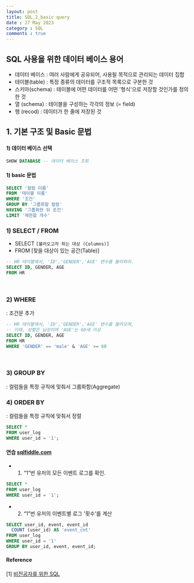 ```yaml
---
layout: post
title: SQL_2_basic query
date : 27 May 2023
category : SQL
comments : true
---
```



## SQL 사용을 위한 데이터 베이스 용어
   - 데이터 베이스  : 여러 사람에게 공유되어, 사용될 목적으로 관리되는 데이터 집합
   - 테이블(table) : 특정 종류의 데이터를 구조적 목록으로 구분한 것
   - 스키마(schema) : 테이블에 어떤 데이터를 어떤 '형식'으로 저장할 것인가를 정의한 것
   - 열 (schema) : 테이블을 구성하는 각각의 정보 (= field)
   - 행 (recod) : 데이터가 한 줄에 저장된 것


## 1. 기본 구조 및 Basic 문법
#### 1) 데이터 베이스 선택
```sql  
SHOW DATABASE -- 데이터 베이스 조회
```

#### 1) basic 문법
```sql  
SELECT '컬럼 이름'
FROM '테이블 이름'
WHERE '조건'
GROUP BY '그룹화할 컬럼'
HAVING '그룹화한 뒤 조건'
LIMIT '제한할 개수'
```


### 1) SELECT / FROM
 - SELECT `[불러오고자 하는 대상 (Columns)]`
 - FROM [찾을 대상이 있는 공간(Table)]
```sql
-- HR 테이블에서, 'ID','GENDER','AGE' 변수를 불러와라.
SELECT ID, GENDER, AGE
FROM HR
```

<br>

### 2) WHERE
 : 조건문 추가
```sql
-- HR 테이블에서, 'ID','GENDER','AGE' 변수를 불러오며,
-- 이때, 성별은 남성이며 'AGE'는 60세 이상
SELECT ID, GENDER, AGE
FROM HR
WHERE 'GENDER' == 'male' & 'AGE' >= 60
```

<br>

### 3) GROUP BY
 : 컬럼들을 특정 규칙에 맞춰서 그룹화함(Aggregate)


### 4) ORDER BY
 : 컬럼들을 특정 규칙에 맞춰서 정렬
```sql
SELECT *
FROM user_log
WHERE user_id = '1';
```



#### 연습 [sqlfiddle.com](http://sqlfiddle.com/)
 - 1) “1”번 유저의 모든 이벤트 로그를 확인.
```sql
SELECT *
FROM user_log
WHERE user_id = '1';
```

- 2) “1”번 유저의 이벤트별 로그 '횟수'를 계산
```sql
SELECT user_id, event, event_id
  COUNT (user_id) AS 'event_cnt'
FROM user_log
WHERE user_id = '1'
GROUP BY user_id, event, event_id;
```



#### Reference
[1] [비전공자를 위한 SQL](https://zzsza.github.io/development/2018/03/18/sql-for-everyone/)
